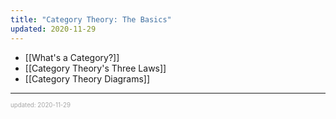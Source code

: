 ```yaml
---
title: "Category Theory: The Basics"
updated: 2020-11-29
---
```


- [[What's a Category?]]
- [[Category Theory's Three Laws]]
- [[Category Theory Diagrams]]

---

<sup><sub><font color="#a6a6a6">updated: 2020-11-29</font></sub></sup>

[//begin]: # "Autogenerated link references for markdown compatibility"
[category-theory-diagrams]: category-theory-diagrams "Category Theory Diagrams"
[//end]: # "Autogenerated link references"
